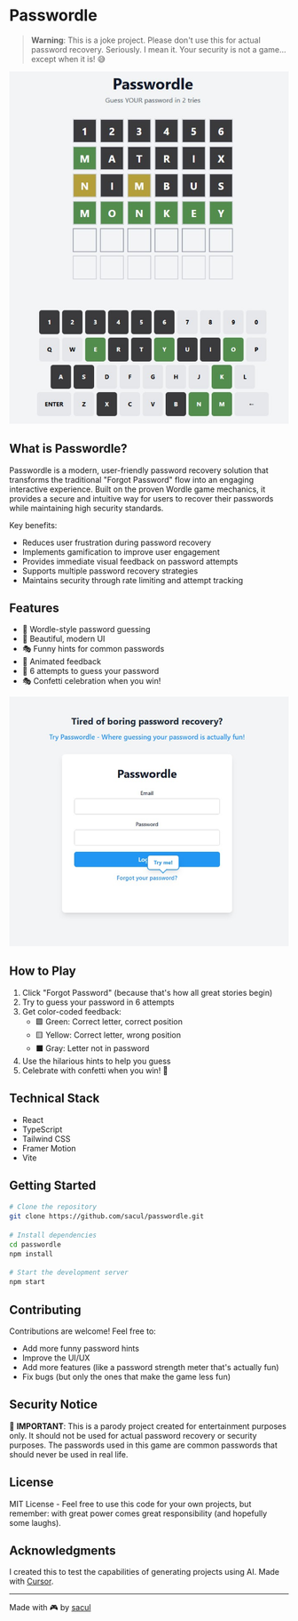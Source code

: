 # Passwordle

> **Warning**: This is a joke project. Please don't use this for actual password recovery. Seriously. I mean it. Your security is not a game... except when it is! 😅

![Passwordle Game Board](ss2.jpg)

## What is Passwordle?

Passwordle is a modern, user-friendly password recovery solution that transforms the traditional "Forgot Password" flow into an engaging interactive experience. Built on the proven Wordle game mechanics, it provides a secure and intuitive way for users to recover their passwords while maintaining high security standards.

Key benefits:

- Reduces user frustration during password recovery
- Implements gamification to improve user engagement
- Provides immediate visual feedback on password attempts
- Supports multiple password recovery strategies
- Maintains security through rate limiting and attempt tracking

## Features

- 🎯 Wordle-style password guessing
- 🎨 Beautiful, modern UI
- 🎭 Funny hints for common passwords
- 🎪 Animated feedback
- 🎲 6 attempts to guess your password
- 🎭 Confetti celebration when you win!

![Passwordle Login Page](ss1.jpg)

## How to Play

1. Click "Forgot Password" (because that's how all great stories begin)
2. Try to guess your password in 6 attempts
3. Get color-coded feedback:
   - 🟩 Green: Correct letter, correct position
   - 🟨 Yellow: Correct letter, wrong position
   - ⬛ Gray: Letter not in password
4. Use the hilarious hints to help you guess
5. Celebrate with confetti when you win! 🎉

## Technical Stack

- React
- TypeScript
- Tailwind CSS
- Framer Motion
- Vite

## Getting Started

```bash
# Clone the repository
git clone https://github.com/sacul/passwordle.git

# Install dependencies
cd passwordle
npm install

# Start the development server
npm start
```

## Contributing

Contributions are welcome! Feel free to:

- Add more funny password hints
- Improve the UI/UX
- Add more features (like a password strength meter that's actually fun)
- Fix bugs (but only the ones that make the game less fun)

## Security Notice

🚨 **IMPORTANT**: This is a parody project created for entertainment purposes only. It should not be used for actual password recovery or security purposes. The passwords used in this game are common passwords that should never be used in real life.

## License

MIT License - Feel free to use this code for your own projects, but remember: with great power comes great responsibility (and hopefully some laughs).

## Acknowledgments

I created this to test the capabilities of generating projects using AI. Made with [Cursor](https://www.cursor.com/).

---

Made with 🎮 by [sacul](https://github.com/sacul)
